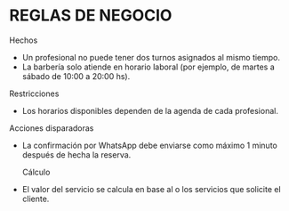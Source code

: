 # **REGLAS DE NEGOCIO**

Hechos
* Un profesional no puede tener dos turnos asignados al mismo tiempo.   
*  La barbería solo atiende en horario laboral (por ejemplo, de martes a sábado de 10:00 a 20:00 hs).   
    
  Restricciones  
*  Los horarios disponibles dependen de la agenda de cada profesional.
 
 Acciones disparadoras  
* La confirmación por WhatsApp debe enviarse como máximo 1 minuto después de hecha la reserva.  
    
  Cálculo  
* El valor del servicio se calcula en base al o los servicios que solicite el cliente.

